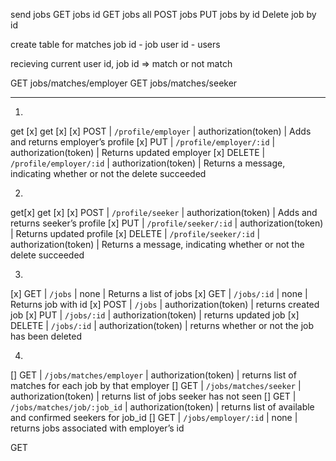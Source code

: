 

send jobs 
GET jobs id
GET jobs all
POST jobs 
PUT jobs by id 
Delete job by id 

create table for matches 
job id - job
user id - users


recieving current user id, job id => match or not match 

GET jobs/matches/employer 
GET jobs/matches/seeker



-------------------------------------
1. 
get [x] get [x]
[x] POST | `/profile/employer` | authorization(token) | Adds and returns employer’s profile
[x] PUT | `/profile/employer/:id` | authorization(token) | Returns updated employer
[x] DELETE | `/profile/employer/:id` | authorization(token) | Returns a message, indicating whether or not the delete succeeded

2. 
get[x] get [x]
[x] POST | `/profile/seeker` | authorization(token) | Adds and returns seeker’s profile
[x] PUT | `/profile/seeker/:id` | authorization(token) | Returns updated profile
[x] DELETE | `/profile/seeker/:id` | authorization(token) | Returns a message, indicating whether or not the delete succeeded

3.
[x] GET | `/jobs` | none | Returns a list of jobs
[x] GET | `/jobs/:id` | none | Returns job with id
[x] POST | `/jobs` | authorization(token) | returns created job
[x] PUT | `/jobs/:id` | authorization(token) | returns updated job
[x] DELETE | `/jobs/:id` | authorization(token) | returns whether or not the job has been deleted

4.
[] GET | `/jobs/matches/employer` | authorization(token) | returns list of matches for each job by that employer
[] GET | `/jobs/matches/seeker` | authorization(token) | returns list of jobs seeker has not seen
[] GET | `/jobs/matches/job/:job_id` | authorization(token) | returns list of available and confirmed seekers for job_id
[] GET | `/jobs/employer/:id` | none | returns jobs associated with employer’s id

GET  